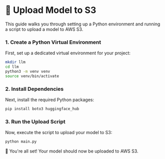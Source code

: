 # 🚀 Upload Model to S3

This guide walks you through setting up a Python environment and running a script to upload a model to AWS S3.

### 1. Create a Python Virtual Environment

First, set up a dedicated virtual environment for your project:

```bash
mkdir llm
cd llm
python3 -m venv venv
source venv/bin/activate
```

### 2. Install Dependencies

Next, install the required Python packages:

```bash
pip install boto3 huggingface_hub
```

### 3. Run the Upload Script

Now, execute the script to upload your model to S3:

```bash
python main.py
```

🎉 You're all set! Your model should now be uploaded to AWS S3.
